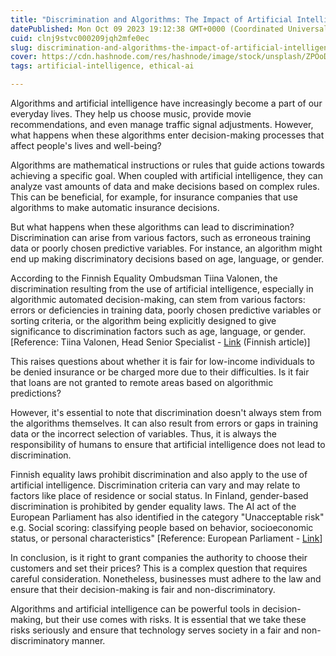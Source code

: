 ```yaml
---
title: "Discrimination and Algorithms: The Impact of Artificial Intelligence on Decision-Making"
datePublished: Mon Oct 09 2023 19:12:38 GMT+0000 (Coordinated Universal Time)
cuid: clnj9stvc000209jqh2mfe0ec
slug: discrimination-and-algorithms-the-impact-of-artificial-intelligence-on-decision-making
cover: https://cdn.hashnode.com/res/hashnode/image/stock/unsplash/ZPOoDQc8yMw/upload/aa2fb06e379e05d5dc8ea83fba3e8461.jpeg
tags: artificial-intelligence, ethical-ai

---
```


Algorithms and artificial intelligence have increasingly become a part of our everyday lives. They help us choose music, provide movie recommendations, and even manage traffic signal adjustments. However, what happens when these algorithms enter decision-making processes that affect people's lives and well-being?

Algorithms are mathematical instructions or rules that guide actions towards achieving a specific goal. When coupled with artificial intelligence, they can analyze vast amounts of data and make decisions based on complex rules. This can be beneficial, for example, for insurance companies that use algorithms to make automatic insurance decisions.

But what happens when these algorithms can lead to discrimination? Discrimination can arise from various factors, such as erroneous training data or poorly chosen predictive variables. For instance, an algorithm might end up making discriminatory decisions based on age, language, or gender.

According to the Finnish Equality Ombudsman Tiina Valonen, the discrimination resulting from the use of artificial intelligence, especially in algorithmic automated decision-making, can stem from various factors: errors or deficiencies in training data, poorly chosen predictive variables or sorting criteria, or the algorithm being explicitly designed to give significance to discrimination factors such as age, language, or gender. \[Reference: Tiina Valonen, Head Senior Specialist - [Link](https://syrjinta.fi/en/-/did-you-know-that-discrimination-related-to-the-use-of-artificial-intelligence-and-algorithms-is-supervised-by-the-non-discrimination-ombudsman-1) (Finnish article)\]

This raises questions about whether it is fair for low-income individuals to be denied insurance or be charged more due to their difficulties. Is it fair that loans are not granted to remote areas based on algorithmic predictions?

However, it's essential to note that discrimination doesn't always stem from the algorithms themselves. It can also result from errors or gaps in training data or the incorrect selection of variables. Thus, it is always the responsibility of humans to ensure that artificial intelligence does not lead to discrimination.

Finnish equality laws prohibit discrimination and also apply to the use of artificial intelligence. Discrimination criteria can vary and may relate to factors like place of residence or social status. In Finland, gender-based discrimination is prohibited by gender equality laws. The AI act of the European Parliament has also identified in the category "Unacceptable risk" e.g. Social scoring: classifying people based on behavior, socioeconomic status, or personal characteristics" \[Reference: European Parliament - [Link](https://www.europarl.europa.eu/news/en/headlines/society/20230601STO93804/eu-ai-act-first-regulation-on-artificial-intelligence)\]

In conclusion, is it right to grant companies the authority to choose their customers and set their prices? This is a complex question that requires careful consideration. Nonetheless, businesses must adhere to the law and ensure that their decision-making is fair and non-discriminatory.

Algorithms and artificial intelligence can be powerful tools in decision-making, but their use comes with risks. It is essential that we take these risks seriously and ensure that technology serves society in a fair and non-discriminatory manner.
